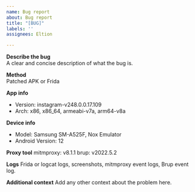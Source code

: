 ```yaml
---
name: Bug report
about: Bug report
title: "[BUG]"
labels: ''
assignees: Eltion

---
```


**Describe the bug**  
A clear and concise description of what the bug is.

**Method**  
Patched APK or Frida

**App info**
 - Version: instagram-v248.0.0.17.109
 - Arch: x86, x86_64, armeabi-v7a, arm64-v8a

**Device info**
- Model: Samsung SM-A525F, Nox Emulator
- Android Version: 12

**Proxy tool**
mitmproxy: v8.1.1
brup: v2022.5.2

**Logs**
Frida or logcat logs, screenshots, mitmproxy event logs, Brup event log.

**Additional context**
Add any other context about the problem here.
